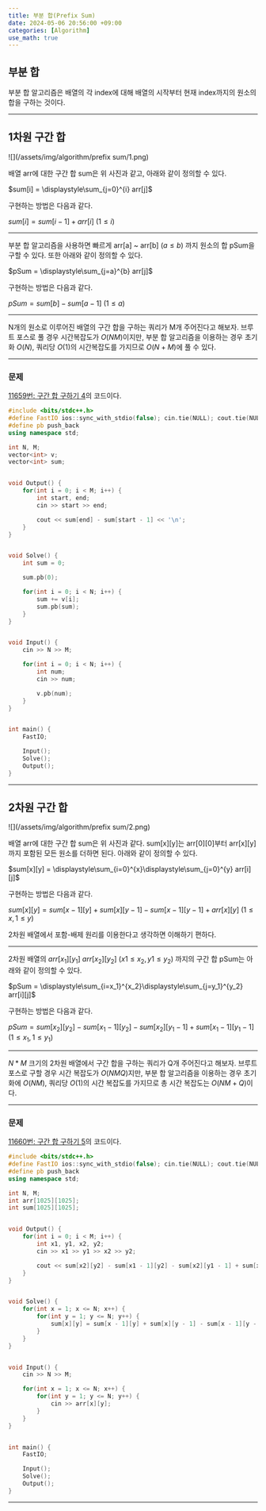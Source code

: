 ```yaml
---
title: 부분 합(Prefix Sum)
date: 2024-05-06 20:56:00 +09:00
categories: [Algorithm]
use_math: true
---
```


## **부분 합**
부분 합 알고리즘은 배열의 각 index에 대해 배열의 시작부터 현재 index까지의 원소의 합을 구하는 것이다.

---

## **1차원 구간 합**
![](/assets/img/algorithm/prefix sum/1.png)

배열 arr에 대한 구간 합 sum은 위 사진과 같고, 아래와 같이 정의할 수 있다.

$sum[i] = \displaystyle\sum_{j=0}^{i} arr[j]$

구현하는 방법은 다음과 같다.

$sum[i] = sum[i - 1] + arr[i]$ $(1 \leq i)$

---

부분 합 알고리즘을 사용하면 빠르게 arr[a] ~ arr[b] ($a \leq b$) 까지 원소의 합 pSum을 구할 수 있다. 또한 아래와 같이 정의할 수 있다. 

$pSum = \displaystyle\sum_{j=a}^{b} arr[j]$

구현하는 방법은 다음과 같다.

$pSum = sum[b] - sum[a - 1]$ $(1 \leq a)$

---

N개의 원소로 이루어진 배열의 구간 합을 구하는 쿼리가 M개 주어진다고 해보자. 브루트 포스로 풀 경우 시간복잡도가 $O(NM)$이지만, 부분 합 알고리즘을 이용하는 경우 초기화 $O(N)$, 쿼리당 $O(1)$의 시간복잡도를 가지므로 $O(N + M)$에 풀 수 있다.

---

### **문제**
[11659번: 구간 합 구하기 4](https://www.acmicpc.net/problem/24896)의 코드이다.


```cpp
#include <bits/stdc++.h>
#define FastIO ios::sync_with_stdio(false); cin.tie(NULL); cout.tie(NULL);
#define pb push_back
using namespace std;

int N, M;
vector<int> v;
vector<int> sum;


void Output() {
    for(int i = 0; i < M; i++) {
        int start, end;
        cin >> start >> end;

        cout << sum[end] - sum[start - 1] << '\n';
    }
}


void Solve() {
    int sum = 0;

    sum.pb(0);

    for(int i = 0; i < N; i++) {
        sum += v[i];
        sum.pb(sum);
    }
}


void Input() {
    cin >> N >> M;

    for(int i = 0; i < N; i++) {
        int num;
        cin >> num;

        v.pb(num);
    }
}


int main() {
    FastIO;

    Input();
    Solve();
    Output();
}
```

---

## **2차원 구간 합**
![](/assets/img/algorithm/prefix sum/2.png)

배열 arr에 대한 구간 합 sum은 위 사진과 같다. sum[x][y]는 arr[0][0]부터 arr[x][y]까지 포함된 모든 원소를 더하면 된다. 아래와 같이 정의할 수 있다.

$sum[x][y] =  \displaystyle\sum_{i=0}^{x}\displaystyle\sum_{j=0}^{y} arr[i][j]$

구현하는 방법은 다음과 같다.

$sum[x][y] = sum[x - 1][y] + sum[x][y - 1] - sum[x - 1][y - 1] + arr[x][y]$ $(1 \leq x, 1 \leq y)$

2차원 배열에서 포함-배제 원리를 이용한다고 생각하면 이해하기 편하다.

---

2차원 배열의 $arr[x_1][y_1] ~ arr[x_2][y_2]$ $(x1 \leq x_2, y1 \leq y_2)$ 까지의 구간 합 pSum는 아래와 같이 정의할 수 있다.

$pSum = \displaystyle\sum_{i=x_1}^{x_2}\displaystyle\sum_{j=y_1}^{y_2} arr[i][j]$

구현하는 방법은 다음과 같다.

$pSum = sum[x_2][y_2] - sum[x_1 - 1][y_2] - sum[x_2][y_1 - 1] + sum[x_1 - 1][y_1 - 1]$ $(1 \leq x_1, 1 \leq y_1)$

---

$N * M$ 크기의 2차원 배열에서 구간 합을 구하는 쿼리가 Q개 주어진다고 해보자. 브루트 포스로 구할 경우 시간 복잡도가 $O(NMQ)$지만, 부분 합 알고리즘을 이용하는 경우 초기화에 $O(NM)$, 쿼리당 $O(1)$의 시간 복잡도를 가지므로 총 시간 복잡도는 $O(NM + Q)$이다.

---

### **문제**
[11660번: 구간 합 구하기 5](https://www.acmicpc.net/problem/11660)의 코드이다.


```cpp
#include <bits/stdc++.h>
#define FastIO ios::sync_with_stdio(false); cin.tie(NULL); cout.tie(NULL);
#define pb push_back
using namespace std;

int N, M;
int arr[1025][1025];
int sum[1025][1025];


void Output() {
    for(int i = 0; i < M; i++) {
        int x1, y1, x2, y2;
        cin >> x1 >> y1 >> x2 >> y2;

        cout << sum[x2][y2] - sum[x1 - 1][y2] - sum[x2][y1 - 1] + sum[x1 - 1][y1 - 1] << '\n';
    }
}


void Solve() {
    for(int x = 1; x <= N; x++) {
        for(int y = 1; y <= N; y++) {
            sum[x][y] = sum[x - 1][y] + sum[x][y - 1] - sum[x - 1][y - 1] + arr[x][y];
        }
    }
}


void Input() {
    cin >> N >> M;

    for(int x = 1; x <= N; x++) {
        for(int y = 1; y <= N; y++) {
            cin >> arr[x][y];
        }
    }
}


int main() {
    FastIO;

    Input();
    Solve();
    Output();
}
```
---